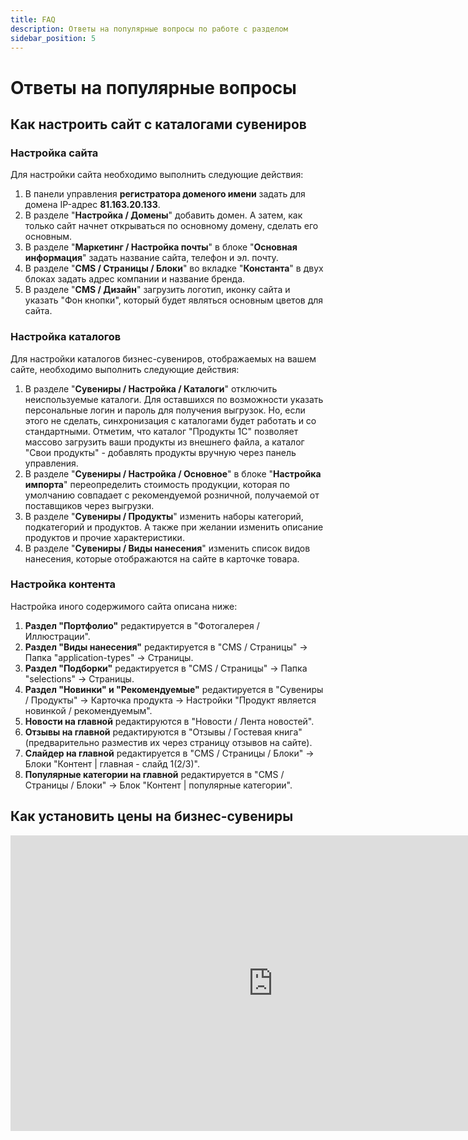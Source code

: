 ```yaml
---
title: FAQ
description: Ответы на популярные вопросы по работе с разделом
sidebar_position: 5
---
```


# Ответы на популярные вопросы

## Как настроить сайт с каталогами сувениров
### Настройка сайта
Для настройки сайта необходимо выполнить следующие действия:
1. В панели управления __регистратора доменого имени__ задать для домена IP-адрес __81.163.20.133__.
2. В разделе "__Настройка / Домены__" добавить домен. А затем, как только сайт начнет открываться по основному домену, сделать его основным. 
2. В разделе "__Маркетинг / Настройка почты__" в блоке "__Основная информация__" задать название сайта, телефон и эл. почту.
3. В разделе "__CMS / Страницы / Блоки__" во вкладке "__Константа__" в двух блоках задать адрес компании и название бренда.
4. В разделе "__CMS / Дизайн__" загрузить логотип, иконку сайта и указать "Фон кнопки", который будет являться основным цветов для сайта.

### Настройка каталогов
Для настройки каталогов бизнес-сувениров, отображаемых на вашем сайте, необходимо выполнить следующие действия:
1. В разделе "__Сувениры / Настройка / Каталоги__" отключить неиспользуемые каталоги. Для оставшихся по возможности указать персональные логин и пароль для получения выгрузок. Но, если этого не сделать, синхронизация с каталогами будет работать и со стандартными. Отметим, что каталог "Продукты 1С" позволяет массово загрузить ваши продукты из внешнего файла, а каталог "Свои продукты" - добавлять продукты вручную через панель управления.
2. В разделе "__Сувениры / Настройка / Основное__" в блоке "__Настройка импорта__" переопределить стоимость продукции, которая по умолчанию совпадает с рекомендуемой розничной, получаемой от поставщиков через выгрузки.
3. В разделе "__Сувениры / Продукты__" изменить наборы категорий, подкатегорий и продуктов. А также при желании изменить описание продуктов и прочие характеристики.
4. В разделе "__Сувениры / Виды нанесения__" изменить список видов нанесения, которые отображаются на сайте в карточке товара.

### Настройка контента
Настройка иного содержимого сайта описана ниже:
1. __Раздел "Портфолио"__ редактируется в "Фотогалерея / Иллюстрации".
2. __Раздел "Виды нанесения"__ редактируется в "CMS / Страницы" → Папка "application-types" → Страницы.
3. __Раздел "Подборки"__ редактируется в "CMS / Страницы" → Папка "selections" → Страницы.
4. __Раздел "Новинки" и "Рекомендуемые"__ редактируется в "Сувениры / Продукты" → Карточка продукта → Настройки "Продукт является новинкой / рекомендуемым".
5. __Новости на главной__ редактируются в "Новости / Лента новостей".
6. __Отзывы на главной__ редактируются в "Отзывы / Гостевая книга" (предварительно разместив их через страницу отзывов на сайте).
7. __Слайдер на главной__ редактируется в "CMS / Страницы / Блоки" → Блоки "Контент | главная - слайд 1(2/3)".
8. __Популярные категории на главной__ редактируется в "CMS / Страницы / Блоки" → Блок "Контент | популярные категории".

## Как установить цены на бизнес-сувениры
<iframe width="840" height="473" src="https://www.youtube.com/embed/go2B5--GI9s?si=EAxKkei4T1AKRYqb" title="YouTube video player" frameborder="0" allow="accelerometer; autoplay; clipboard-write; encrypted-media; gyroscope; picture-in-picture; web-share" allowfullscreen></iframe>